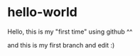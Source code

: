 # hello-world
Hello, this is my "first time" using github ^^

and this is my first branch and edit :)
